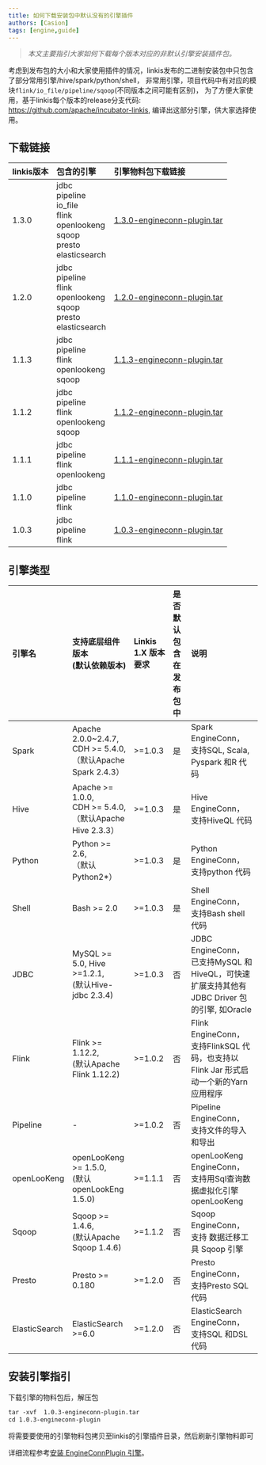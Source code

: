 ```yaml
---
title: 如何下载安装包中默认没有的引擎插件
authors: [Casion]
tags: [engine,guide]
---
```

> _本文主要指引大家如何下载每个版本对应的非默认引擎安装插件包。_

考虑到发布包的大小和大家使用插件的情况，linkis发布的二进制安装包中只包含了部分常用引擎/hive/spark/python/shell，
非常用引擎，项目代码中有对应的模块`flink/io_file/pipeline/sqoop`(不同版本之间可能有区别)，
为了方便大家使用，基于linkis每个版本的release分支代码: https://github.com/apache/incubator-linkis, 编译出这部分引擎，供大家选择使用。

 ## 下载链接  
| **linkis版本** |  **包含的引擎** |**引擎物料包下载链接** |
|:---- |:---- |:---- |
|1.3.0|jdbc<br/>pipeline<br/>io_file<br/>flink<br/>openlookeng<br/>sqoop<br/>presto<br/>elasticsearch<br/>|[1.3.0-engineconn-plugin.tar](https://osp-1257653870.cos.ap-guangzhou.myqcloud.com/WeDatasphere/Linkis/engineconn-plugin/1.3.0-engineconn-plugin.tar)|
|1.2.0|jdbc<br/>pipeline<br/>flink<br/>openlookeng<br/>sqoop<br/>presto<br/>elasticsearch<br/>|[1.2.0-engineconn-plugin.tar](https://osp-1257653870.cos.ap-guangzhou.myqcloud.com/WeDatasphere/Linkis/engineconn-plugin/1.2.0-engineconn-plugin.tar)|
|1.1.3|jdbc<br/>pipeline<br/>flink<br/>openlookeng<br/>sqoop|[1.1.3-engineconn-plugin.tar](https://osp-1257653870.cos.ap-guangzhou.myqcloud.com/WeDatasphere/Linkis/engineconn-plugin/1.1.3-engineconn-plugin.tar)|
|1.1.2|jdbc<br/>pipeline<br/>flink<br/>openlookeng<br/>sqoop|[1.1.2-engineconn-plugin.tar](https://osp-1257653870.cos.ap-guangzhou.myqcloud.com/WeDatasphere/Linkis/engineconn-plugin/1.1.2-engineconn-plugin.tar)|
|1.1.1|jdbc<br/>pipeline<br/>flink<br/>openlookeng<br/>|[1.1.1-engineconn-plugin.tar](https://osp-1257653870.cos.ap-guangzhou.myqcloud.com/WeDatasphere/Linkis/engineconn-plugin/1.1.1-engineconn-plugin.tar)|
|1.1.0|jdbc<br/>pipeline<br/>flink<br/>|[1.1.0-engineconn-plugin.tar](https://osp-1257653870.cos.ap-guangzhou.myqcloud.com/WeDatasphere/Linkis/engineconn-plugin/1.1.0-engineconn-plugin.tar)|
|1.0.3|jdbc<br/>pipeline<br/>flink<br/>|[1.0.3-engineconn-plugin.tar](https://osp-1257653870.cos.ap-guangzhou.myqcloud.com/WeDatasphere/Linkis/engineconn-plugin/1.0.3-engineconn-plugin.tar)|

## 引擎类型 

| **引擎名** | **支持底层组件版本<br/>(默认依赖版本)** | **Linkis 1.X 版本要求** | **是否默认包含在发布包中** | **说明** |
|:---- |:---- |:---- |:---- |:---- |
|Spark|Apache 2.0.0~2.4.7, <br/>CDH >= 5.4.0, <br/>（默认Apache Spark 2.4.3）|\>=1.0.3|是|Spark EngineConn， 支持SQL, Scala, Pyspark 和R 代码|
|Hive|Apache >= 1.0.0, <br/>CDH >= 5.4.0, <br/>（默认Apache Hive 2.3.3）|\>=1.0.3|是|Hive EngineConn， 支持HiveQL 代码|
|Python|Python >= 2.6, <br/>（默认Python2*）|\>=1.0.3|是|Python EngineConn， 支持python 代码|
|Shell|Bash >= 2.0|\>=1.0.3|是|Shell EngineConn， 支持Bash shell 代码|
|JDBC|MySQL >= 5.0, Hive >=1.2.1, <br/>(默认Hive-jdbc 2.3.4)|\>=1.0.3|否|JDBC EngineConn， 已支持MySQL 和HiveQL，可快速扩展支持其他有JDBC Driver 包的引擎, 如Oracle|
|Flink |Flink >= 1.12.2, <br/>(默认Apache Flink 1.12.2)|\>=1.0.2|否|Flink EngineConn， 支持FlinkSQL 代码，也支持以Flink Jar 形式启动一个新的Yarn 应用程序|
|Pipeline|-|\>=1.0.2|否|Pipeline EngineConn， 支持文件的导入和导出|
|openLooKeng|openLooKeng >= 1.5.0, <br/>(默认openLookEng 1.5.0)|\>=1.1.1|否|openLooKeng EngineConn， 支持用Sql查询数据虚拟化引擎openLooKeng|
|Sqoop| Sqoop >= 1.4.6, <br/>(默认Apache Sqoop 1.4.6)|\>=1.1.2|否|Sqoop EngineConn， 支持 数据迁移工具 Sqoop 引擎|
|Presto|Presto >= 0.180|\>=1.2.0|否|Presto EngineConn， 支持Presto SQL 代码|
|ElasticSearch|ElasticSearch >=6.0|\>=1.2.0|否|ElasticSearch EngineConn， 支持SQL 和DSL 代码|


## 安装引擎指引 

下载引擎的物料包后，解压包
```html
tar -xvf  1.0.3-engineconn-plugin.tar 
cd 1.0.3-engineconn-plugin 

```

将需要要使用的引擎物料包拷贝至linkis的引擎插件目录，然后刷新引擎物料即可

详细流程参考[安装 EngineConnPlugin 引擎](https://linkis.apache.org/zh-CN/docs/latest/deployment/install-engineconn)。

